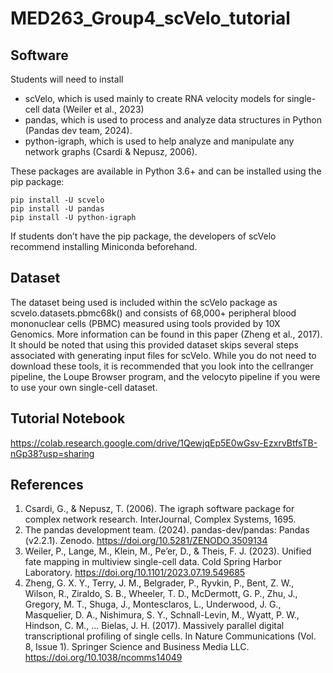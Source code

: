 # MED263_Group4_scVelo_tutorial

## Software
Students will need to install
-	scVelo, which is used mainly to create RNA velocity models for single-cell data (Weiler et al., 2023)
-	pandas, which is used to process and analyze data structures in Python (Pandas dev team, 2024).
-	python-igraph, which is used to help analyze and manipulate any network graphs (Csardi & Nepusz, 2006).
  
These packages are available in Python 3.6+ and can be installed using the pip package:

````
pip install -U scvelo
pip install -U pandas
pip install -U python-igraph
````

If students don’t have the pip package, the developers of scVelo recommend installing Miniconda beforehand.


## Dataset
The dataset being used is included within the scVelo package as scvelo.datasets.pbmc68k() and consists of 68,000+ peripheral blood mononuclear cells (PBMC) measured using tools provided by 10X Genomics. More information can be found in this paper (Zheng et al., 2017).
It should be noted that using this provided dataset skips several steps associated with generating input files for scVelo. While you do not need to download these tools, it is recommended that you look into the cellranger pipeline, the Loupe Browser program, and the velocyto pipeline if you were to use your own single-cell dataset.

## Tutorial Notebook

https://colab.research.google.com/drive/1QewjqEp5E0wGsv-EzxrvBtfsTB-nGp38?usp=sharing

## References

1. Csardi, G., & Nepusz, T. (2006). The igraph software package for complex network research. InterJournal, Complex Systems, 1695.
2. The pandas development team. (2024). pandas-dev/pandas: Pandas (v2.2.1). Zenodo. https://doi.org/10.5281/ZENODO.3509134
3. Weiler, P., Lange, M., Klein, M., Pe’er, D., & Theis, F. J. (2023). Unified fate mapping in multiview single-cell data. Cold Spring Harbor Laboratory. https://doi.org/10.1101/2023.07.19.549685
4. Zheng, G. X. Y., Terry, J. M., Belgrader, P., Ryvkin, P., Bent, Z. W., Wilson, R., Ziraldo, S. B., Wheeler, T. D., McDermott, G. P., Zhu, J., Gregory, M. T., Shuga, J., Montesclaros, L., Underwood, J. G., Masquelier, D. A., Nishimura, S. Y., Schnall-Levin, M., Wyatt, P. W., Hindson, C. M., … Bielas, J. H. (2017). Massively parallel digital transcriptional profiling of single cells. In Nature
Communications (Vol. 8, Issue 1). Springer Science and Business Media LLC. https://doi.org/10.1038/ncomms14049
